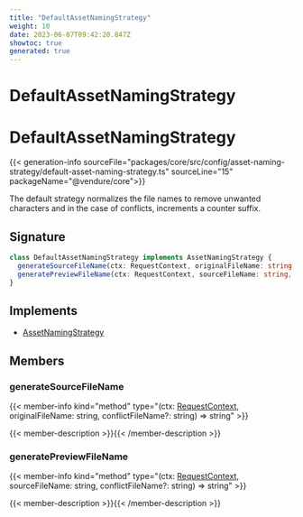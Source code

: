 ```yaml
---
title: "DefaultAssetNamingStrategy"
weight: 10
date: 2023-06-07T09:42:20.847Z
showtoc: true
generated: true
---
```

<!-- This file was generated from the Vendure source. Do not modify. Instead, re-run the "docs:build" script -->

# DefaultAssetNamingStrategy
<div class="symbol">


# DefaultAssetNamingStrategy

{{< generation-info sourceFile="packages/core/src/config/asset-naming-strategy/default-asset-naming-strategy.ts" sourceLine="15" packageName="@vendure/core">}}

The default strategy normalizes the file names to remove unwanted characters and
in the case of conflicts, increments a counter suffix.

## Signature

```TypeScript
class DefaultAssetNamingStrategy implements AssetNamingStrategy {
  generateSourceFileName(ctx: RequestContext, originalFileName: string, conflictFileName?: string) => string;
  generatePreviewFileName(ctx: RequestContext, sourceFileName: string, conflictFileName?: string) => string;
}
```
## Implements

 * <a href='/typescript-api/assets/asset-naming-strategy#assetnamingstrategy'>AssetNamingStrategy</a>


## Members

### generateSourceFileName

{{< member-info kind="method" type="(ctx: <a href='/typescript-api/request/request-context#requestcontext'>RequestContext</a>, originalFileName: string, conflictFileName?: string) => string"  >}}

{{< member-description >}}{{< /member-description >}}

### generatePreviewFileName

{{< member-info kind="method" type="(ctx: <a href='/typescript-api/request/request-context#requestcontext'>RequestContext</a>, sourceFileName: string, conflictFileName?: string) => string"  >}}

{{< member-description >}}{{< /member-description >}}


</div>
